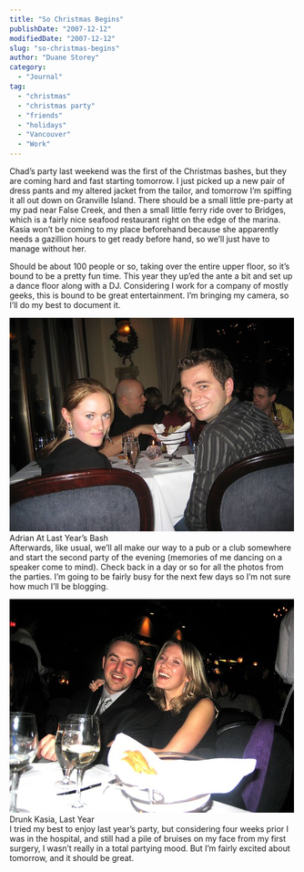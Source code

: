 ```yaml
---
title: "So Christmas Begins"
publishDate: "2007-12-12"
modifiedDate: "2007-12-12"
slug: "so-christmas-begins"
author: "Duane Storey"
category:
  - "Journal"
tag:
  - "christmas"
  - "christmas party"
  - "friends"
  - "holidays"
  - "Vancouver"
  - "Work"
---
```


Chad’s party last weekend was the first of the Christmas bashes, but they are coming hard and fast starting tomorrow. I just picked up a new pair of dress pants and my altered jacket from the tailor, and tomorrow I’m spiffing it all out down on Granville Island. There should be a small little pre-party at my pad near False Creek, and then a small little ferry ride over to Bridges, which is a fairly nice seafood restaurant right on the edge of the marina. Kasia won’t be coming to my place beforehand because she apparently needs a gazillion hours to get ready before hand, so we’ll just have to manage without her.

Should be about 100 people or so, taking over the entire upper floor, so it’s bound to be a pretty fun time. This year they up’ed the ante a bit and set up a dance floor along with a DJ. Considering I work for a company of mostly geeks, this is bound to be great entertainment. I’m bringing my camera, so I’ll do my best to document it.

  
![](_images/so-christmas-begins-1.jpg)  
Adrian At Last Year’s Bash  
Afterwards, like usual, we’ll all make our way to a pub or a club somewhere and start the second party of the evening (memories of me dancing on a speaker come to mind). Check back in a day or so for all the photos from the parties. I’m going to be fairly busy for the next few days so I’m not sure how much I’ll be blogging.

  
![](_images/so-christmas-begins-2.jpg)  
Drunk Kasia, Last Year  
I tried my best to enjoy last year’s party, but considering four weeks prior I was in the hospital, and still had a pile of bruises on my face from my first surgery, I wasn’t really in a total partying mood. But I’m fairly excited about tomorrow, and it should be great.